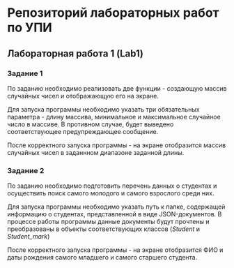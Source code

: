# Репозиторий лабораторных работ по УПИ
## Лабораторная работа 1 (Lab1)
### Задание 1
По заданию необходимо реализовать две функции - создающую массив случайных чисел и отображающую его на экране.

Для запуска программы необходимо указать три обязательных параметра - длину массива, минимальное и максимальное случайное число в массиве. В противном случае, будет выведено соответствующее предупреждающее сообщение. 

После корректного запуска программы - на экране отобразится массив случайных чисел в заданнном диапазоне заданной длины.
### Задание 2
По заданию необходимо подготовить перечень данных о студентах и осуществить поиск самого молодого и самого взрослого среди них.

Для запуска программы необходимо указать путь к папке, содержащей информацию о студентах, представленной в виде JSON-документов. В процессе работы программы данные документы будут прочтены и преобразованы в объекты соответствующих классов (_Student_ и _Student_mark_)

После корректного запуска программы - на экране отобразится ФИО и даты рождения самого младшего и самого старшего студента.